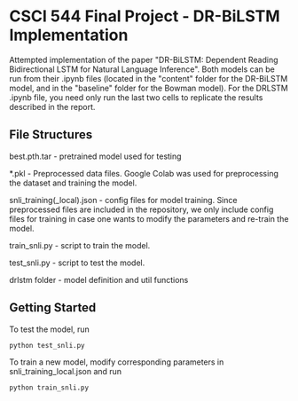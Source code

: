 
# CSCI 544 Final Project - DR-BiLSTM Implementation
Attempted implementation of the paper "DR-BiLSTM: Dependent Reading Bidirectional LSTM for Natural Language Inference". 
Both models can be run from their .ipynb files (located in the "content" folder for the DR-BiLSTM model, and in the "baseline" folder for the Bowman model). For the DRLSTM .ipynb file, you need only run the last two cells to replicate the results described in the report.


## File Structures
best.pth.tar - pretrained model used for testing

*.pkl - Preprocessed data files. Google Colab was used for preprocessing the dataset and training the model.

snli_training(_local).json - config files for model training. Since preprocessed files are included in the repository, we only include config files for training in case one wants to modify the parameters and re-train the model.

train_snli.py - script to train the model.

test_snli.py - script to test the model.

drlstm folder - model definition and util functions

## Getting Started
To test the model, run

    python test_snli.py
To train a new model, modify corresponding parameters in snli_training_local.json and run

    python train_snli.py
